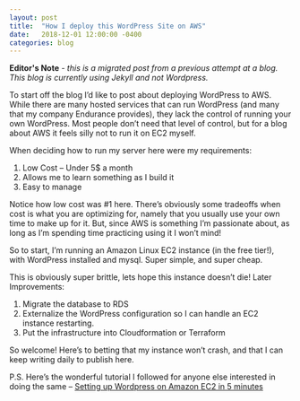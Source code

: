 ```yaml
---
layout: post
title:  "How I deploy this WordPress Site on AWS"
date:   2018-12-01 12:00:00 -0400
categories: blog
---
```

**Editor's Note** *- this is a migrated post from a previous attempt at a blog.  This blog is currently using Jekyll and not Wordpress.*

To start off the blog I’d like to post about deploying WordPress to AWS.  While there are many hosted services that can run WordPress (and many that my company Endurance provides), they lack the control of running your own WordPress.  Most people don’t need that level of control, but for a blog about AWS it feels silly not to run it on EC2 myself.

When deciding how to run my server here were my requirements:

1.  Low Cost – Under 5$ a month
1.  Allows me to learn something as I build it
1.  Easy to manage

Notice how low cost was #1 here.   There’s obviously some tradeoffs when cost is what you are optimizing for, namely that you usually use your own time to make up for it.  But, since AWS is something I’m passionate about, as long as I’m spending time practicing using it I won’t mind!

So to start, I’m running an Amazon Linux EC2 instance (in the free tier!), with WordPress installed and mysql.  Super simple, and super cheap.

This is obviously super brittle, lets hope this instance doesn’t die!  Later Improvements:

1.  Migrate the database to RDS
1.  Externalize the WordPress configuration so I can handle an EC2 instance restarting.
1.  Put the infrastructure into Cloudformation or Terraform

So welcome!  Here’s to betting that my instance won’t crash, and that I can keep writing daily to publish here.

 

P.S. Here’s the wonderful tutorial I followed for anyone else interested in doing the same – [Setting up Wordpress on Amazon EC2 in 5 minutes](http://coenraets.org/blog/2012/01/setting-up-wordpress-on-amazon-ec2-in-5-minutes/)